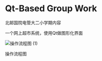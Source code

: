 # Qt-Based Group Work

北邮国院电管大二小学期内容

一个网上超市系统，使用Qt做图形化界面



![操作流程图 (1)](https://user-images.githubusercontent.com/103446832/186135431-a13f0e1c-986e-4cfc-a164-20892db1ab63.jpg)

操作流程图
